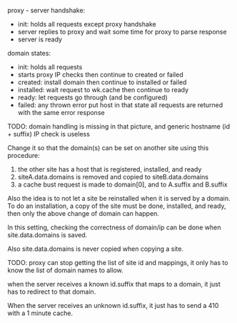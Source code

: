 proxy - server handshake:

- init: holds all requests except proxy handshake
- server replies to proxy and wait some time for proxy to parse response
- server is ready

domain states:

- init: holds all requests
- starts proxy IP checks then continue to created or failed
- created: install domain then continue to installed or failed
- installed: wait request to wk.cache then continue to ready
- ready: let requests go through (and be configured)
- failed: any thrown error put host in that state
        all requests are returned with the same error response

TODO: domain handling is missing in that picture,
and generic hostname (id + suffix) IP check is useless

Change it so that the domain(s) can be set on another site using this procedure:

1. the other site has a host that is registered, installed, and ready
2. siteA.data.domains is removed and copied to siteB.data.domains
3. a cache bust request is made to domain[0], and to A.suffix and B.suffix

Also the idea is to not let a site be reinstalled when it is served by a domain.
To do an installation, a copy of the site must be done, installed, and ready,
then only the above change of domain can happen.

In this setting, checking the correctness of domain/ip can be done when
site.data.domains is saved.

Also site.data.domains is never copied when copying a site.

TODO: proxy can stop getting the list of site id and mappings,
it only has to know the list of domain names to allow.

when the server receives a known id.suffix that maps to a domain,
it just has to redirect to that domain.

When the server receives an unknown id.suffix, it just has to
send a 410 with a 1 minute cache.

